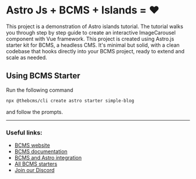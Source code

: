 # Astro Js + BCMS + Islands = ❤️

This project is a demonstration of Astro islands tutorial. The tutorial walks you through step by step guide to create an interactive ImageCarousel component with Vue framework.
This project is created using Astro.js starter kit for BCMS, a headless CMS. It's minimal but solid, with a clean codebase that hooks directly into your BCMS project, ready to extend and scale as needed.

## Using BCMS Starter

Run the following command

```bash
npx @thebcms/cli create astro starter simple-blog
```

and follow the prompts.

---

### Useful links:

-   [BCMS website](https://thebcms.com/)
-   [BCMS documentation](https://thebcms.com/docs/)
-   [BCMS and Astro integration](https://thebcms.com/docs/integrations/astro)
-   [All BCMS starters](https://thebcms.com/starters)
-   [Join our Discord](https://discord.com/invite/SYBY89ccaR)
